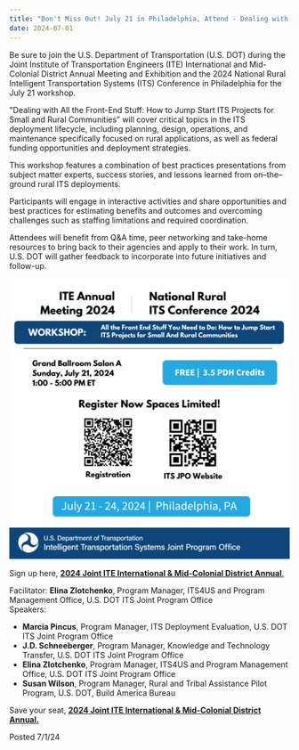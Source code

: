 ```yaml
---
title: "Don't Miss Out! July 21 in Philadelphia, Attend - Dealing with All the Front-End Stuff: How to Jump Start ITS Projects for Small and Rural Communities."
date: 2024-07-01
---
```


Be sure to join the U.S. Department of Transportation (U.S. DOT) during the Joint Institute of Transportation Engineers (ITE) International and Mid-Colonial District Annual Meeting and Exhibition and the 2024 National Rural Intelligent Transportation Systems (ITS) Conference in Philadelphia for the July 21 workshop.

"Dealing with All the Front-End Stuff: How to Jump Start ITS Projects for Small and Rural Communities” will cover critical topics in the ITS deployment lifecycle, including planning, design, operations, and maintenance specifically focused on rural applications, as well as federal funding opportunities and deployment strategies.

This workshop features a combination of best practices presentations from subject matter experts, success stories, and lessons learned from on–the–ground rural ITS deployments.

Participants will engage in interactive activities and share opportunities and best practices for estimating benefits and outcomes and overcoming challenges such as staffing limitations and required coordination.

Attendees will benefit from Q&A time, peer networking and take-home resources to bring back to their agencies and apply to their work. In turn, U.S. DOT will gather feedback to incorporate into future initiatives and follow-up.

![Registerstration q-codes](press-images/its_projects.png)

Sign up here, [**2024 Joint ITE International & Mid-Colonial District Annual**.](https://ecommerce.ite.org/imis/iCommerce/Events/Event_Display.aspx?EventKey=ITE2024AM)

Facilitator: **Elina Zlotchenko**, Program Manager, ITS4US and Program Management Office, U.S. DOT ITS Joint Program Office  
Speakers:

-   **Marcia Pincus**, Program Manager, ITS Deployment Evaluation, U.S. DOT ITS Joint Program Office
-   **J.D. Schneeberger**, Program Manager, Knowledge and Technology Transfer, U.S. DOT ITS Joint Program Office
-   **Elina Zlotchenko**, Program Manager, ITS4US and Program Management Office, U.S. DOT ITS Joint Program Office
-   **Susan Wilson**, Program Manager, Rural and Tribal Assistance Pilot Program, U.S. DOT, Build America Bureau

Save your seat, **[2024 Joint ITE International & Mid-Colonial District Annual.](https://ecommerce.ite.org/imis/iCommerce/Events/Event_Display.aspx?EventKey=ITE2024AM)**

Posted 7/1/24
